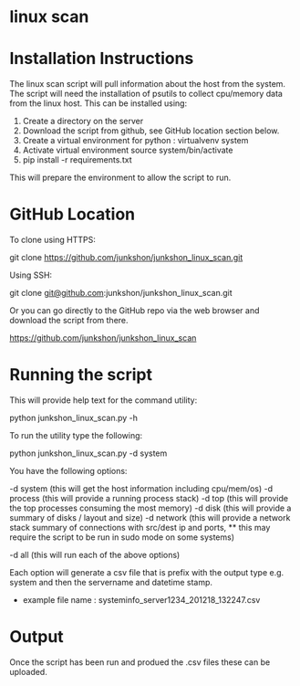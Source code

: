 # linux scan 

# Installation Instructions 

The linux scan script will pull information about the host from the system. The script will need the installation of psutils to collect cpu/memory data from the linux host. This can be installed using:

1. Create a directory on the server 
2. Download the script from github, see GitHub location section below.
3. Create a virtual environment for python : virtualvenv system
4. Activate virtual environment source system/bin/activate 
5. pip install -r requirements.txt 

This will prepare the environment to allow the script to run. 

# GitHub Location

To clone using HTTPS:

git clone https://github.com/junkshon/junkshon_linux_scan.git 

Using SSH:

git clone git@github.com:junkshon/junkshon_linux_scan.git

Or you can go directly to the GitHub repo via the web browser and download the script from there. 

https://github.com/junkshon/junkshon_linux_scan
# Running the script 

This will provide help text for the command utility:

python junkshon_linux_scan.py -h 

To run the utility type the following: 

python junkshon_linux_scan.py -d system

You have the following options:

-d system (this will get the host information including cpu/mem/os)
-d process (this will provide a running process stack)
-d top (this will provide the top processes consuming the most memory)
-d disk (this will provide a summary of disks / layout and size)
-d network (this will provide a network stack summary of connections with src/dest ip and ports, ** this may require the script to be run in sudo mode on some systems)

-d all (this will run each of the above options)

Each option will generate a csv file that is prefix with the output type e.g. system and then the servername and datetime stamp.

- example file name : systeminfo_server1234_201218_132247.csv

# Output

Once the script has been run and produed the .csv files these can be uploaded. 